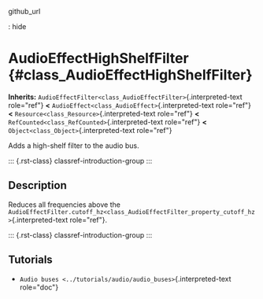 github_url

:   hide

# AudioEffectHighShelfFilter {#class_AudioEffectHighShelfFilter}

**Inherits:**
`AudioEffectFilter<class_AudioEffectFilter>`{.interpreted-text
role="ref"} **\<** `AudioEffect<class_AudioEffect>`{.interpreted-text
role="ref"} **\<** `Resource<class_Resource>`{.interpreted-text
role="ref"} **\<** `RefCounted<class_RefCounted>`{.interpreted-text
role="ref"} **\<** `Object<class_Object>`{.interpreted-text role="ref"}

Adds a high-shelf filter to the audio bus.

::: {.rst-class}
classref-introduction-group
:::

## Description

Reduces all frequencies above the
`AudioEffectFilter.cutoff_hz<class_AudioEffectFilter_property_cutoff_hz>`{.interpreted-text
role="ref"}.

::: {.rst-class}
classref-introduction-group
:::

## Tutorials

- `Audio buses <../tutorials/audio/audio_buses>`{.interpreted-text
  role="doc"}
